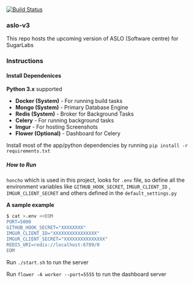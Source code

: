 [![Build Status](https://travis-ci.org/jatindhankhar/aslo-v3.svg?branch=master)](https://travis-ci.org/jatindhankhar/aslo-v3)

### aslo-v3
This repo hosts the upcoming version of ASLO (Software centre) for SugarLabs

### Instructions

#### Install Dependenices
**Python 3.x** supported 

* **Docker (System)** - For running build tasks
* **Mongo (System)** - Primary Database Engine
* **Redis (System)** - Broker for Background Tasks
* **Celery** - For running background tasks
* **Imgur** - For hosting Screenshots
* **Flower (Optional)** - Dashboard for Celery

Install most of the app/python dependencies  by running `pip install -r requirements.txt `

##### How to Run

`honcho` which is used in this project, looks for `.env` file, so define all the environment variables like `GITHUB_HOOK_SECRET`, `IMGUR_CLIENT_ID` , `IMGUR_CLIENT_SECRET` and others defined in the `default_settings.py` 

**A sample example**

``` bash 
$ cat >.env <<EOM
PORT=5000
GITHUB_HOOK_SECRET="XXXXXXXX"
IMGUR_CLIENT_ID="XXXXXXXXXXXXXXXX"
IMGUR_CLIENT_SECRET="XXXXXXXXXXXXXXX"
REDIS_URI=redis://localhost:6789/0
EOM

```
Run `./start.sh` to run the server 

Run `flower -A worker --port=5555` to run the dashboard server 